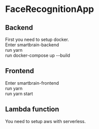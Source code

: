 # FaceRecognitionApp

## Backend
First you need to setup docker.\
Enter smartbrain-backend\
run yarn\
run docker-compose up --build

## Frontend
Enter smartbrain-frontend\
run yarn\
run yarn start

## Lambda function
You need to setup aws with serverless.



